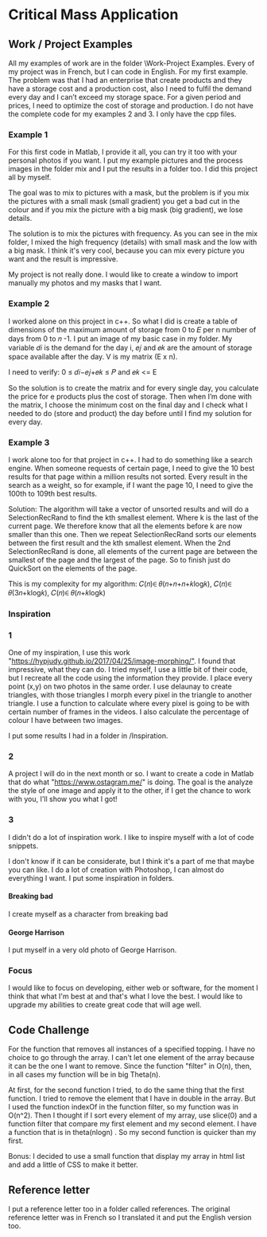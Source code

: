 # Critical Mass Application

## Work / Project Examples

All my examples of work are in the folder \\Work-Project Examples. Every of my project was in French, but I can code in English.
For my first example. The problem was that I had an enterprise that create products and they have a storage cost and a production cost, also I need to fulfil the demand every day and I can’t exceed my storage space. For a given period and prices, I need to optimize the cost of storage and production. I do not have the complete code for my examples 2 and 3. I only have the cpp files.

### Example 1

For this first code in Matlab, I provide it all, you can try it too with your personal photos if you want. I put my example pictures and the process images in the folder mix and I put the results in a folder too. I did this project all by myself.

The goal was to mix to pictures with a mask, but the problem is if you mix the pictures with a small mask (small gradient) you get a bad cut in the colour and if you mix the picture with a big mask (big gradient), we lose details.

The solution is to mix the pictures with frequency. As you can see in the mix folder, I mixed the high frequency (details) with small mask and the low with a big mask. I think it's very cool, because you can mix every picture you want and the result is impressive.

My project is not really done. I would like to create a window to import manually my photos and my masks that I want.

### Example 2

I worked alone on this project in c++. So what I did is create a table of dimensions of the maximum amount of storage from 0 to 𝐸 per n number of days from 0 to 𝑛 -1.
I put an image of my basic case in my folder. My variable 𝑑𝑖 is the demand for the day i, 𝑒𝑗 and 𝑒𝑘  are the amount of storage space available after the day. V is my matrix (E x n).

I need to verify:
 0 ≤ 𝑑𝑖−𝑒𝑗+𝑒𝑘  ≤ 𝑃 and 𝑒𝑘  &lt;= E

So the solution is to create the matrix and for every single day, you calculate the price for e products plus the cost of storage. Then when I’m done with the matrix, I choose the minimum cost on the final day and I check what I needed to do (store and product) the day before until I find my solution for every day.

### Example 3

I work alone too for that project in c++. I had to do something like a search engine. When someone requests of certain page, I need to give the 10 best results for that page within a million results not sorted. Every result in the search as a weight, so for example, if I want the page 10, I need to give the 100th to 109th best results.

Solution: The algorithm will take a vector of unsorted results and will do a SelectionRecRand to find the kth smallest element. Where k is the last of the current page. We therefore know that all the elements before k are now smaller than this one. Then we repeat SelectionRecRand sorts our elements between the first result and the kth smallest element. When the 2nd SelectionRecRand is done, all elements of the current page are between the smallest of the page and the largest of the page. So to finish just do QuickSort on the elements of the page.

This is my complexity for my algorithm:
𝐶(𝑛)∈ 𝜃(𝑛+𝑛+𝑛+𝑘log𝑘), 𝐶(𝑛)∈ 𝜃(3𝑛+klog𝑘), 𝐶(𝑛)∈ 𝜃(𝑛+𝑘logk)

### Inspiration

### 1

One of my inspiration, I use this work "<https://hypjudy.github.io/2017/04/25/image-morphing/">. I found that impressive, what they can do. I tried myself, I use a little bit of their code, but I recreate all the code using the information they provide. I place every point (x,y) on two photos in the same order. I use delaunay to create triangles, with those triangles I morph every pixel in the triangle to another triangle. I use a function to calculate where every pixel is going to be with certain number of frames in the videos. I also calculate the percentage of colour I have between two images.

I put some results I had in a folder in /Inspiration.

### 2

A project I will do in the next month or so. I want to create a code in Matlab that do what "<https://www.ostagram.me/>" is doing. The goal is the analyze the style of one image and apply it to the other, if I get the chance to work with you, I'll show you what I got!

### 3

I didn't do a lot of inspiration work. I like to inspire myself with a lot of code snippets.

I don't know if it can be considerate, but I think it's a part of me that maybe you can like. I do a lot of creation with Photoshop, I can almost do everything I want. I put some inspiration in folders.

#### Breaking bad

I create myself as a character from breaking bad

#### George Harrison

I put myself in a very old photo of George Harrison.

### Focus

I would like to focus on developing, either web or software, for the moment I think that what I'm best at and that's what I love the best. I would like to upgrade my abilities to create great code that will age well.

## Code Challenge

For the function that removes all instances of a specified topping. I have no choice to go through the array. I can't let one element of the array because it can be the one I want to remove. Since the function "filter" in O(n), then, in all cases my function will be in big Theta(n).

At first, for the second function I tried, to do the same thing that the first function. I tried to remove the element that I have in double in the array. But I used the function indexOf in the function filter, so my function was in O(n^2). Then I thought if I sort every element of my array, use slice(0) and a function filter that compare my first element and my second element. I have a function that is in theta(nlogn) . So my second function is quicker than my first.

Bonus: I decided to use a small function that display my array in html list and add a little of CSS to make it better.

## Reference letter

I put a reference letter too in a folder called references. The original reference letter was in French so I translated it and put the English version too.
